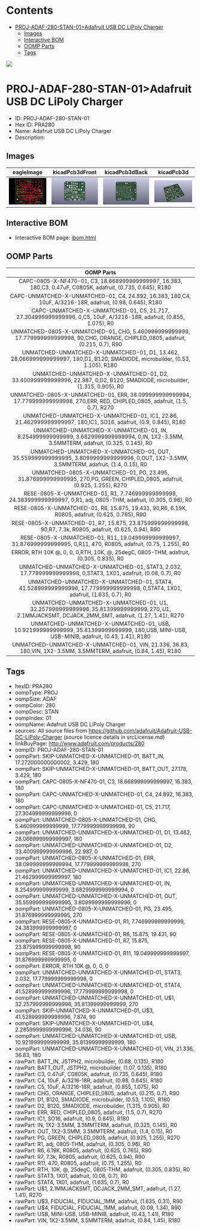 



Contents
========

* [PROJ-ADAF-280-STAN-01>Adafruit USB DC LiPoly Charger](#proj-adaf-280-stan-01adafruit-usb-dc-lipoly-charger)
	* [Images](#images)
	* [Interactive BOM](#interactive-bom)
	* [OOMP Parts](#oomp-parts)
	* [Tags](#tags)
  
![][im]
# PROJ-ADAF-280-STAN-01>Adafruit USB DC LiPoly Charger

- ID: PROJ-ADAF-280-STAN-01
- Hex ID: PRA280
- Name: Adafruit USB DC LiPoly Charger
- Description: 

## Images
  
  

|eagleImage|kicadPcb3dFront|kicadPcb3dBack|kicadPcb3d|
| :---: | :---: | :---: | :---: |
|[![eagleImage](eagleImage_140.png)](eagleImage_600.png)|[![kicadPcb3dFront](kicadPcb3dFront_140.png)](kicadPcb3dFront_600.png)|[![kicadPcb3dBack](kicadPcb3dBack_140.png)](kicadPcb3dBack_600.png)|[![kicadPcb3d](kicadPcb3d_140.png)](kicadPcb3d_600.png)|

## Interactive BOM

- Interactive BOM page: [ibom.html](kicad/bom/ibom.html)

## OOMP Parts
  

|OOMP Parts|
| :---: |
|CAPC-0805-X-NF470-01, C3, 18.668999999999997, 16.383, 180,C3, 0.47uF, C0805K, adafruit, (0.735, 0.645), R180|
|CAPC-UNMATCHED-X-UNMATCHED-01, C4, 24.892, 16.383, 180,C4, 10uF, A/3216-18R, adafruit, (0.98, 0.645), R180|
|CAPC-UNMATCHED-X-UNMATCHED-01, C5, 21.717, 27.304999999999996, 0,C5, 10uF, A/3216-18R, adafruit, (0.855, 1.075), R0|
|UNMATCHED-0805-X-UNMATCHED-01, CHG, 5.460999999999999, 17.779999999999998, 90,CHG, ORANGE, CHIPLED_0805, adafruit, (0.215, 0.7), R90|
|UNMATCHED-UNMATCHED-X-UNMATCHED-01, D1, 13.462, 28.066999999999997, 180,D1, B120, SMADIODE, microbuilder, (0.53, 1.105), R180|
|UNMATCHED-UNMATCHED-X-UNMATCHED-01, D2, 33.400999999999996, 22.987, 0,D2, B120, SMADIODE, microbuilder, (1.315, 0.905), R0|
|UNMATCHED-0805-X-UNMATCHED-01, ERR, 38.099999999999994, 17.779999999999998, 270,ERR, RED, CHIPLED_0805, adafruit, (1.5, 0.7), R270|
|UNMATCHED-UNMATCHED-X-UNMATCHED-01, IC1, 22.86, 21.462999999999997, 180,IC1, SO16, adafruit, (0.9, 0.845), R180|
|UNMATCHED-UNMATCHED-X-UNMATCHED-01, IN, 8.254999999999999, 3.6829999999999994, 0,IN, 1X2-3.5MM, 3.5MMTERM, adafruit, (0.325, 0.145), R0|
|UNMATCHED-UNMATCHED-X-UNMATCHED-01, OUT, 35.559999999999995, 3.8099999999999996, 0,OUT, 1X2-3.5MM, 3.5MMTERM, adafruit, (1.4, 0.15), R0|
|UNMATCHED-0805-X-UNMATCHED-01, PG, 23.495, 31.876999999999995, 270,PG, GREEN, CHIPLED_0805, adafruit, (0.925, 1.255), R270|
|RESE-0805-X-UNMATCHED-01, R1, 7.746999999999999, 24.383999999999997, 0,R1, adj, 0805-THM, adafruit, (0.305, 0.96), R0|
|RESE-0805-X-UNMATCHED-01, R6, 15.875, 19.431, 90,R6, 6.19K, R0805, adafruit, (0.625, 0.765), R90|
|RESE-0805-X-UNMATCHED-01, R7, 15.875, 23.875999999999998, 90,R7, 7.3k, R0805, adafruit, (0.625, 0.94), R90|
|RESE-0805-X-UNMATCHED-01, R11, 19.049999999999997, 31.876999999999995, 0,R11, 470, R0805, adafruit, (0.75, 1.255), R0|
|ERROR, RTH 10K @, 0, 0, 0,RTH, 10K, @, 25degC, 0805-THM, adafruit, (0.305, 0.835), R0|
|UNMATCHED-UNMATCHED-X-UNMATCHED-01, STAT3, 2.032, 17.779999999999998, 0,STAT3, 1X01, adafruit, (0.08, 0.7), R0|
|UNMATCHED-UNMATCHED-X-UNMATCHED-01, STAT4, 41.528999999999996, 17.779999999999998, 0,STAT4, 1X01, adafruit, (1.635, 0.7), R0|
|UNMATCHED-UNMATCHED-X-UNMATCHED-01, U$1, 32.257999999999996, 35.81399999999999, 270,U$1, 2.1MMJACKSMT, DCJACK_2MM_SMT, adafruit, (1.27, 1.41), R270|
|UNMATCHED-UNMATCHED-X-UNMATCHED-01, USB, 10.921999999999999, 35.81399999999999, 180,USB, MINI-USB, USB-MINIB, adafruit, (0.43, 1.41), R180|
|UNMATCHED-UNMATCHED-X-UNMATCHED-01, VIN, 21.336, 36.83, 180,VIN, 1X2-3.5MM, 3.5MMTERM, adafruit, (0.84, 1.45), R180|

## Tags

- hexID: PRA280
- oompType: PROJ
- oompSize: ADAF
- oompColor: 280
- oompDesc: STAN
- oompIndex: 01
- oompName: Adafruit USB DC LiPoly Charger
- sources: All source files from https://github.com/adafruit/Adafruit-USB-DC-LiPoly-Charger (source licence details in srcLicense.md)
- linkBuyPage: http://www.adafruit.com/products/280
- oompID: PROJ-ADAF-280-STAN-01
- oompPart: SKIP-UNMATCHED-X-UNMATCHED-01, BATT_IN, 17.272000000000002, 3.429, 180
- oompPart: SKIP-UNMATCHED-X-UNMATCHED-01, BATT_OUT, 27.178, 3.429, 180
- oompPart: CAPC-0805-X-NF470-01, C3, 18.668999999999997, 16.383, 180
- oompPart: CAPC-UNMATCHED-X-UNMATCHED-01, C4, 24.892, 16.383, 180
- oompPart: CAPC-UNMATCHED-X-UNMATCHED-01, C5, 21.717, 27.304999999999996, 0
- oompPart: UNMATCHED-0805-X-UNMATCHED-01, CHG, 5.460999999999999, 17.779999999999998, 90
- oompPart: UNMATCHED-UNMATCHED-X-UNMATCHED-01, D1, 13.462, 28.066999999999997, 180
- oompPart: UNMATCHED-UNMATCHED-X-UNMATCHED-01, D2, 33.400999999999996, 22.987, 0
- oompPart: UNMATCHED-0805-X-UNMATCHED-01, ERR, 38.099999999999994, 17.779999999999998, 270
- oompPart: UNMATCHED-UNMATCHED-X-UNMATCHED-01, IC1, 22.86, 21.462999999999997, 180
- oompPart: UNMATCHED-UNMATCHED-X-UNMATCHED-01, IN, 8.254999999999999, 3.6829999999999994, 0
- oompPart: UNMATCHED-UNMATCHED-X-UNMATCHED-01, OUT, 35.559999999999995, 3.8099999999999996, 0
- oompPart: UNMATCHED-0805-X-UNMATCHED-01, PG, 23.495, 31.876999999999995, 270
- oompPart: RESE-0805-X-UNMATCHED-01, R1, 7.746999999999999, 24.383999999999997, 0
- oompPart: RESE-0805-X-UNMATCHED-01, R6, 15.875, 19.431, 90
- oompPart: RESE-0805-X-UNMATCHED-01, R7, 15.875, 23.875999999999998, 90
- oompPart: RESE-0805-X-UNMATCHED-01, R11, 19.049999999999997, 31.876999999999995, 0
- oompPart: ERROR, RTH 10K @, 0, 0, 0
- oompPart: UNMATCHED-UNMATCHED-X-UNMATCHED-01, STAT3, 2.032, 17.779999999999998, 0
- oompPart: UNMATCHED-UNMATCHED-X-UNMATCHED-01, STAT4, 41.528999999999996, 17.779999999999998, 0
- oompPart: UNMATCHED-UNMATCHED-X-UNMATCHED-01, U$1, 32.257999999999996, 35.81399999999999, 270
- oompPart: SKIP-UNMATCHED-X-UNMATCHED-01, U$3, 41.528999999999996, 7.874, 90
- oompPart: SKIP-UNMATCHED-X-UNMATCHED-01, U$4, 2.2859999999999996, 34.036, 90
- oompPart: UNMATCHED-UNMATCHED-X-UNMATCHED-01, USB, 10.921999999999999, 35.81399999999999, 180
- oompPart: UNMATCHED-UNMATCHED-X-UNMATCHED-01, VIN, 21.336, 36.83, 180
- rawPart: BATT_IN, JSTPH2, microbuilder, (0.68, 0.135), R180
- rawPart: BATT_OUT, JSTPH2, microbuilder, (1.07, 0.135), R180
- rawPart: C3, 0.47uF, C0805K, adafruit, (0.735, 0.645), R180
- rawPart: C4, 10uF, A/3216-18R, adafruit, (0.98, 0.645), R180
- rawPart: C5, 10uF, A/3216-18R, adafruit, (0.855, 1.075), R0
- rawPart: CHG, ORANGE, CHIPLED_0805, adafruit, (0.215, 0.7), R90
- rawPart: D1, B120, SMADIODE, microbuilder, (0.53, 1.105), R180
- rawPart: D2, B120, SMADIODE, microbuilder, (1.315, 0.905), R0
- rawPart: ERR, RED, CHIPLED_0805, adafruit, (1.5, 0.7), R270
- rawPart: IC1, SO16, adafruit, (0.9, 0.845), R180
- rawPart: IN, 1X2-3.5MM, 3.5MMTERM, adafruit, (0.325, 0.145), R0
- rawPart: OUT, 1X2-3.5MM, 3.5MMTERM, adafruit, (1.4, 0.15), R0
- rawPart: PG, GREEN, CHIPLED_0805, adafruit, (0.925, 1.255), R270
- rawPart: R1, adj, 0805-THM, adafruit, (0.305, 0.96), R0
- rawPart: R6, 6.19K, R0805, adafruit, (0.625, 0.765), R90
- rawPart: R7, 7.3k, R0805, adafruit, (0.625, 0.94), R90
- rawPart: R11, 470, R0805, adafruit, (0.75, 1.255), R0
- rawPart: RTH, 10K, @, 25degC, 0805-THM, adafruit, (0.305, 0.835), R0
- rawPart: STAT3, 1X01, adafruit, (0.08, 0.7), R0
- rawPart: STAT4, 1X01, adafruit, (1.635, 0.7), R0
- rawPart: U$1, 2.1MMJACKSMT, DCJACK_2MM_SMT, adafruit, (1.27, 1.41), R270
- rawPart: U$3, FIDUCIAL, FIDUCIAL_1MM, adafruit, (1.635, 0.31), R90
- rawPart: U$4, FIDUCIAL, FIDUCIAL_1MM, adafruit, (0.09, 1.34), R90
- rawPart: USB, MINI-USB, USB-MINIB, adafruit, (0.43, 1.41), R180
- rawPart: VIN, 1X2-3.5MM, 3.5MMTERM, adafruit, (0.84, 1.45), R180



[im]: kicadPcb3d_450.png
